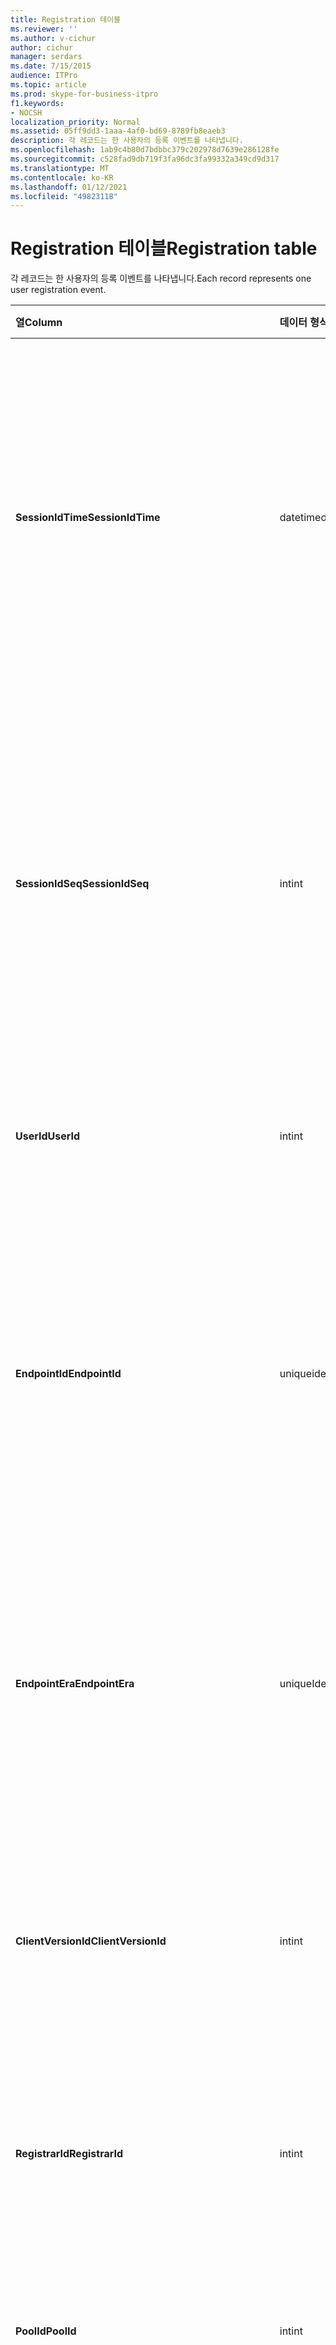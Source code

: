```yaml
---
title: Registration 테이블
ms.reviewer: ''
ms.author: v-cichur
author: cichur
manager: serdars
ms.date: 7/15/2015
audience: ITPro
ms.topic: article
ms.prod: skype-for-business-itpro
f1.keywords:
- NOCSH
localization_priority: Normal
ms.assetid: 05ff9dd3-1aaa-4af0-bd69-8789fb8eaeb3
description: 각 레코드는 한 사용자의 등록 이벤트를 나타냅니다.
ms.openlocfilehash: 1ab9c4b80d7bdbbc379c202978d7639e286128fe
ms.sourcegitcommit: c528fad9db719f3fa96dc3fa99332a349cd9d317
ms.translationtype: MT
ms.contentlocale: ko-KR
ms.lasthandoff: 01/12/2021
ms.locfileid: "49823118"
---
```

# <a name="registration-table"></a><span data-ttu-id="a4ed3-103">Registration 테이블</span><span class="sxs-lookup"><span data-stu-id="a4ed3-103">Registration table</span></span>
 
<span data-ttu-id="a4ed3-104">각 레코드는 한 사용자의 등록 이벤트를 나타냅니다.</span><span class="sxs-lookup"><span data-stu-id="a4ed3-104">Each record represents one user registration event.</span></span>
  
|<span data-ttu-id="a4ed3-105">**열**</span><span class="sxs-lookup"><span data-stu-id="a4ed3-105">**Column**</span></span>|<span data-ttu-id="a4ed3-106">**데이터 형식**</span><span class="sxs-lookup"><span data-stu-id="a4ed3-106">**Data Type**</span></span>|<span data-ttu-id="a4ed3-107">**키/인덱스**</span><span class="sxs-lookup"><span data-stu-id="a4ed3-107">**Key/Index**</span></span>|<span data-ttu-id="a4ed3-108">**세부 정보**</span><span class="sxs-lookup"><span data-stu-id="a4ed3-108">**Details**</span></span>|
|:-----|:-----|:-----|:-----|
|<span data-ttu-id="a4ed3-109">**SessionIdTime**</span><span class="sxs-lookup"><span data-stu-id="a4ed3-109">**SessionIdTime**</span></span> <br/> |<span data-ttu-id="a4ed3-110">datetime</span><span class="sxs-lookup"><span data-stu-id="a4ed3-110">datetime</span></span>  <br/> |<span data-ttu-id="a4ed3-111">Primary, Foreign</span><span class="sxs-lookup"><span data-stu-id="a4ed3-111">Primary, Foreign</span></span>  <br/> |<span data-ttu-id="a4ed3-112">세션 요청 시간입니다.</span><span class="sxs-lookup"><span data-stu-id="a4ed3-112">Time of session request.</span></span> <span data-ttu-id="a4ed3-113">**SessionIdSeq** 와 함께 세션을 고유하게 식별하기 위해 사용됩니다.</span><span class="sxs-lookup"><span data-stu-id="a4ed3-113">Used in conjunction with **SessionIdSeq** to uniquely identify a session.</span></span> <span data-ttu-id="a4ed3-114">자세한 내용은 [비즈니스용 Skype 서버 2015의 Dialogs](dialogs.md) 테이블을 참조하세요.</span><span class="sxs-lookup"><span data-stu-id="a4ed3-114">See the [Dialogs table in Skype for Business Server 2015](dialogs.md) for more information.</span></span> <br/> |
|<span data-ttu-id="a4ed3-115">**SessionIdSeq**</span><span class="sxs-lookup"><span data-stu-id="a4ed3-115">**SessionIdSeq**</span></span> <br/> |<span data-ttu-id="a4ed3-116">int</span><span class="sxs-lookup"><span data-stu-id="a4ed3-116">int</span></span>  <br/> |<span data-ttu-id="a4ed3-117">Primary, Foreign</span><span class="sxs-lookup"><span data-stu-id="a4ed3-117">Primary, Foreign</span></span>  <br/> |<span data-ttu-id="a4ed3-118">세션을 식별하기 위한 ID 번호입니다.</span><span class="sxs-lookup"><span data-stu-id="a4ed3-118">ID number to identify the session.</span></span> <span data-ttu-id="a4ed3-119">**SessionIdTime** 과 함께 세션을 고유하게 식별하기 위해 사용됩니다.</span><span class="sxs-lookup"><span data-stu-id="a4ed3-119">Used in conjunction with **SessionIdTime** to uniquely identify a session.</span></span> <span data-ttu-id="a4ed3-120">자세한 내용은 [비즈니스용 Skype 서버 2015의 Dialogs](dialogs.md) 테이블을 참조하세요.</span><span class="sxs-lookup"><span data-stu-id="a4ed3-120">See the [Dialogs table in Skype for Business Server 2015](dialogs.md) for more information.</span></span> <br/> |
|<span data-ttu-id="a4ed3-121">**UserId**</span><span class="sxs-lookup"><span data-stu-id="a4ed3-121">**UserId**</span></span> <br/> |<span data-ttu-id="a4ed3-122">int</span><span class="sxs-lookup"><span data-stu-id="a4ed3-122">int</span></span>  <br/> |<span data-ttu-id="a4ed3-123">외계인</span><span class="sxs-lookup"><span data-stu-id="a4ed3-123">Foreign</span></span>  <br/> |<span data-ttu-id="a4ed3-124">사용자 ID입니다.</span><span class="sxs-lookup"><span data-stu-id="a4ed3-124">The user ID.</span></span> <span data-ttu-id="a4ed3-125">자세한 내용은 [Users 테이블을](users.md) 참조하십시오.</span><span class="sxs-lookup"><span data-stu-id="a4ed3-125">See the [Users table](users.md) for more information.</span></span> <br/> |
|<span data-ttu-id="a4ed3-126">**EndpointId**</span><span class="sxs-lookup"><span data-stu-id="a4ed3-126">**EndpointId**</span></span> <br/> |<span data-ttu-id="a4ed3-127">uniqueidentifier</span><span class="sxs-lookup"><span data-stu-id="a4ed3-127">uniqueidentifier</span></span>  <br/> ||<span data-ttu-id="a4ed3-p104">등록 끝점을 식별하기 위한 GUID입니다. 일반적으로 동일 사용자 및 동일 컴퓨터의 등록 이벤트는 동일한 끝점 ID를 갖습니다. 컴퓨터가 다른 경우 서로 다른 끝점 ID를 갖습니다.</span><span class="sxs-lookup"><span data-stu-id="a4ed3-p104">A GUID to identify a registration endpoint. Usually the register event from the same computer of the same user will have the same endpoint ID. Different machines have a different endpoint ID.</span></span>  <br/> |
|<span data-ttu-id="a4ed3-131">**EndpointEra**</span><span class="sxs-lookup"><span data-stu-id="a4ed3-131">**EndpointEra**</span></span> <br/> |<span data-ttu-id="a4ed3-132">uniqueIdentifier</span><span class="sxs-lookup"><span data-stu-id="a4ed3-132">uniqueIdentifier</span></span>  <br/> ||<span data-ttu-id="a4ed3-133">같은 사용자 및 끝점을 포함하는 등록을 구분하는 데 사용되는 ID입니다.</span><span class="sxs-lookup"><span data-stu-id="a4ed3-133">ID used to differentiate registrations that involve the same user and the same endpoint.</span></span>  <br/> <span data-ttu-id="a4ed3-134">이 필드는 Microsoft Lync Server 2013에서 도입했습니다.</span><span class="sxs-lookup"><span data-stu-id="a4ed3-134">This field was introduced in Microsoft Lync Server 2013.</span></span>  <br/> |
|<span data-ttu-id="a4ed3-135">**ClientVersionId**</span><span class="sxs-lookup"><span data-stu-id="a4ed3-135">**ClientVersionId**</span></span> <br/> |<span data-ttu-id="a4ed3-136">int</span><span class="sxs-lookup"><span data-stu-id="a4ed3-136">int</span></span>  <br/> |<span data-ttu-id="a4ed3-137">외계인</span><span class="sxs-lookup"><span data-stu-id="a4ed3-137">Foreign</span></span>  <br/> |<span data-ttu-id="a4ed3-138">현재 사용자의 클라이언트 버전입니다.</span><span class="sxs-lookup"><span data-stu-id="a4ed3-138">Client version of current user.</span></span> <span data-ttu-id="a4ed3-139">자세한 내용은 [비즈니스용 Skype 서버 2015의 ClientVersions](clientversions.md) 테이블을 참조하세요.</span><span class="sxs-lookup"><span data-stu-id="a4ed3-139">See the [ClientVersions table in Skype for Business Server 2015](clientversions.md) for more information.</span></span> <br/> |
|<span data-ttu-id="a4ed3-140">**RegistrarId**</span><span class="sxs-lookup"><span data-stu-id="a4ed3-140">**RegistrarId**</span></span> <br/> |<span data-ttu-id="a4ed3-141">int</span><span class="sxs-lookup"><span data-stu-id="a4ed3-141">int</span></span>  <br/> |<span data-ttu-id="a4ed3-142">외계인</span><span class="sxs-lookup"><span data-stu-id="a4ed3-142">Foreign</span></span>  <br/> |<span data-ttu-id="a4ed3-143">등록에 사용된 등록자 서버의 ID입니다.</span><span class="sxs-lookup"><span data-stu-id="a4ed3-143">ID of the Registrar Server used for registration.</span></span> <span data-ttu-id="a4ed3-144">자세한 내용은 [Servers 테이블을](servers.md) 참조하세요.</span><span class="sxs-lookup"><span data-stu-id="a4ed3-144">See the [Servers table](servers.md) for more information.</span></span> <br/> |
|<span data-ttu-id="a4ed3-145">**PoolId**</span><span class="sxs-lookup"><span data-stu-id="a4ed3-145">**PoolId**</span></span> <br/> |<span data-ttu-id="a4ed3-146">int</span><span class="sxs-lookup"><span data-stu-id="a4ed3-146">int</span></span>  <br/> |<span data-ttu-id="a4ed3-147">외계인</span><span class="sxs-lookup"><span data-stu-id="a4ed3-147">Foreign</span></span>  <br/> |<span data-ttu-id="a4ed3-148">세션이 캡처된 풀의 ID입니다.</span><span class="sxs-lookup"><span data-stu-id="a4ed3-148">ID of the pool in which the session was captured.</span></span> <span data-ttu-id="a4ed3-149">자세한 내용은 [Pools 테이블을](pools.md) 참조하십시오.</span><span class="sxs-lookup"><span data-stu-id="a4ed3-149">See the [Pools table](pools.md) for more information.</span></span> <br/> |
|<span data-ttu-id="a4ed3-150">**EdgeServerId**</span><span class="sxs-lookup"><span data-stu-id="a4ed3-150">**EdgeServerId**</span></span> <br/> |<span data-ttu-id="a4ed3-151">int</span><span class="sxs-lookup"><span data-stu-id="a4ed3-151">int</span></span>  <br/> |<span data-ttu-id="a4ed3-152">외계인</span><span class="sxs-lookup"><span data-stu-id="a4ed3-152">Foreign</span></span>  <br/> |<span data-ttu-id="a4ed3-153">등록이 수행되는 에지 서버입니다.</span><span class="sxs-lookup"><span data-stu-id="a4ed3-153">Edge Server the registration is going through.</span></span> <span data-ttu-id="a4ed3-154">자세한 내용은 [비즈니스용 Skype 서버 2015의 EdgeServers](edgeservers.md) 테이블을 참조하세요.</span><span class="sxs-lookup"><span data-stu-id="a4ed3-154">See the [EdgeServers table in Skype for Business Server 2015](edgeservers.md) for more information.</span></span> <br/> |
|<span data-ttu-id="a4ed3-155">**IsInternal**</span><span class="sxs-lookup"><span data-stu-id="a4ed3-155">**IsInternal**</span></span> <br/> |<span data-ttu-id="a4ed3-156">비트</span><span class="sxs-lookup"><span data-stu-id="a4ed3-156">Bit</span></span>  <br/> ||<span data-ttu-id="a4ed3-157">사용자가 내부로부터 로그온되었는지 여부입니다.</span><span class="sxs-lookup"><span data-stu-id="a4ed3-157">Whether the user is logged on from internal or not.</span></span>  <br/> |
|<span data-ttu-id="a4ed3-158">**IsUserServiceAvailable**</span><span class="sxs-lookup"><span data-stu-id="a4ed3-158">**IsUserServiceAvailable**</span></span> <br/> |<span data-ttu-id="a4ed3-159">bit</span><span class="sxs-lookup"><span data-stu-id="a4ed3-159">bit</span></span>  <br/> ||<span data-ttu-id="a4ed3-160">UserService를 사용할 수 있는지 여부입니다.</span><span class="sxs-lookup"><span data-stu-id="a4ed3-160">Whether the UserService is available or not.</span></span>  <br/> |
|<span data-ttu-id="a4ed3-161">**IsPrimaryRegistrar**</span><span class="sxs-lookup"><span data-stu-id="a4ed3-161">**IsPrimaryRegistrar**</span></span> <br/> |<span data-ttu-id="a4ed3-162">bit</span><span class="sxs-lookup"><span data-stu-id="a4ed3-162">bit</span></span>  <br/> ||<span data-ttu-id="a4ed3-163">기본 등록자에 등록할지 여부입니다.</span><span class="sxs-lookup"><span data-stu-id="a4ed3-163">Whether register to the primary Registrar or not.</span></span>  <br/> |
|<span data-ttu-id="a4ed3-164">**IsPrimaryRegistrarCentral**</span><span class="sxs-lookup"><span data-stu-id="a4ed3-164">**IsPrimaryRegistrarCentral**</span></span> <br/> |<span data-ttu-id="a4ed3-165">bit</span><span class="sxs-lookup"><span data-stu-id="a4ed3-165">bit</span></span>  <br/> ||<span data-ttu-id="a4ed3-166">사용자가 SBA(Survivable Branch Appliance)에 등록되는지 여부를 나타냅니다.</span><span class="sxs-lookup"><span data-stu-id="a4ed3-166">Indicates whether or not the user is registered with a survivable branch appliance.</span></span>  <br/> <span data-ttu-id="a4ed3-167">이 필드는 Microsoft Lync Server 2013에서 도입했습니다.</span><span class="sxs-lookup"><span data-stu-id="a4ed3-167">This field was introduced in Microsoft Lync Server 2013.</span></span>  <br/> |
|<span data-ttu-id="a4ed3-168">**RegisterTime**</span><span class="sxs-lookup"><span data-stu-id="a4ed3-168">**RegisterTime**</span></span> <br/> |<span data-ttu-id="a4ed3-169">datetime</span><span class="sxs-lookup"><span data-stu-id="a4ed3-169">datetime</span></span>  <br/> ||<span data-ttu-id="a4ed3-170">등록 시간입니다.</span><span class="sxs-lookup"><span data-stu-id="a4ed3-170">Registration time.</span></span>  <br/> |
|<span data-ttu-id="a4ed3-171">**DeRegisterTime**</span><span class="sxs-lookup"><span data-stu-id="a4ed3-171">**DeRegisterTime**</span></span> <br/> |<span data-ttu-id="a4ed3-172">datetime</span><span class="sxs-lookup"><span data-stu-id="a4ed3-172">datetime</span></span>  <br/> ||<span data-ttu-id="a4ed3-173">등록 취소 시간입니다.</span><span class="sxs-lookup"><span data-stu-id="a4ed3-173">De-Registration time.</span></span>  <br/> |
|<span data-ttu-id="a4ed3-174">**ResponseCode**</span><span class="sxs-lookup"><span data-stu-id="a4ed3-174">**ResponseCode**</span></span> <br/> |<span data-ttu-id="a4ed3-175">int</span><span class="sxs-lookup"><span data-stu-id="a4ed3-175">int</span></span>  <br/> ||<span data-ttu-id="a4ed3-176">등록 요청의 응답 코드입니다.</span><span class="sxs-lookup"><span data-stu-id="a4ed3-176">Response code of the register request.</span></span>  <br/> |
|<span data-ttu-id="a4ed3-177">**DiagnosticId**</span><span class="sxs-lookup"><span data-stu-id="a4ed3-177">**DiagnosticId**</span></span> <br/> |<span data-ttu-id="a4ed3-178">int</span><span class="sxs-lookup"><span data-stu-id="a4ed3-178">int</span></span>  <br/> ||<span data-ttu-id="a4ed3-p109">등록 요청의 진단 ID입니다. 이 값은 진단 정보 유형을 표시합니다.</span><span class="sxs-lookup"><span data-stu-id="a4ed3-p109">Diagnostic ID of the register request. This indicates that diagnostic information type.</span></span>  <br/> |
|<span data-ttu-id="a4ed3-181">**DeviceId**</span><span class="sxs-lookup"><span data-stu-id="a4ed3-181">**DeviceId**</span></span> <br/> |<span data-ttu-id="a4ed3-182">int</span><span class="sxs-lookup"><span data-stu-id="a4ed3-182">int</span></span>  <br/> |<span data-ttu-id="a4ed3-183">외계인</span><span class="sxs-lookup"><span data-stu-id="a4ed3-183">Foreign</span></span>  <br/> |<span data-ttu-id="a4ed3-184">등록 요청이 시작된 장치입니다.</span><span class="sxs-lookup"><span data-stu-id="a4ed3-184">The device that the register request is coming from.</span></span> <span data-ttu-id="a4ed3-185">자세한 내용은 [비즈니스용 Skype 서버 2015의 Devices](devices.md) 테이블을 참조하세요.</span><span class="sxs-lookup"><span data-stu-id="a4ed3-185">See the [Devices table in Skype for Business Server 2015](devices.md) for more information.</span></span> <br/> |
|<span data-ttu-id="a4ed3-186">**DeRegisterTypeId**</span><span class="sxs-lookup"><span data-stu-id="a4ed3-186">**DeRegisterTypeId**</span></span> <br/> |<span data-ttu-id="a4ed3-187">tinyint</span><span class="sxs-lookup"><span data-stu-id="a4ed3-187">tinyint</span></span>  <br/> |<span data-ttu-id="a4ed3-188">외계인</span><span class="sxs-lookup"><span data-stu-id="a4ed3-188">Foreign</span></span>  <br/> |<span data-ttu-id="a4ed3-189">등록을 하지 않은 이유(예: 'user initiated', 'registration expired', 'client fail' 등)</span><span class="sxs-lookup"><span data-stu-id="a4ed3-189">The reason of de-register, such as 'user initiated', 'registration expired', 'client fail', and more.</span></span> <span data-ttu-id="a4ed3-190">자세한 내용은 [비즈니스용 Skype 서버 2015의 DeRegisterType](deregistertype.md) 테이블을 참조하세요.</span><span class="sxs-lookup"><span data-stu-id="a4ed3-190">See the [DeRegisterType table in Skype for Business Server 2015](deregistertype.md) for more information.</span></span> <br/> |
|<span data-ttu-id="a4ed3-191">**IPAddress**</span><span class="sxs-lookup"><span data-stu-id="a4ed3-191">**IPAddress**</span></span> <br/> |<span data-ttu-id="a4ed3-192">nvarchar(256)</span><span class="sxs-lookup"><span data-stu-id="a4ed3-192">nvarchar(256)</span></span>  <br/> ||<span data-ttu-id="a4ed3-193">사용자가 등록된 끝점의 IP 주소입니다.</span><span class="sxs-lookup"><span data-stu-id="a4ed3-193">IP address of the endpoint the user registered with.</span></span> <span data-ttu-id="a4ed3-194">IPv4 주소 또는 IPv6 주소일 수 있습니다.</span><span class="sxs-lookup"><span data-stu-id="a4ed3-194">This can be an IPv4 address or an IPv6 address.</span></span>  <br/> <span data-ttu-id="a4ed3-195">이 필드는 Microsoft Lync Server 2013에서 도입했습니다.</span><span class="sxs-lookup"><span data-stu-id="a4ed3-195">This field was introduced in Microsoft Lync Server 2013.</span></span>  <br/> |
|<span data-ttu-id="a4ed3-196">**LastModifiedTime**</span><span class="sxs-lookup"><span data-stu-id="a4ed3-196">**LastModifiedTime**</span></span> <br/> |<span data-ttu-id="a4ed3-197">Datetime</span><span class="sxs-lookup"><span data-stu-id="a4ed3-197">Datetime</span></span>  <br/> ||<span data-ttu-id="a4ed3-198">모니터링 서비스의 내부 사용 용도</span><span class="sxs-lookup"><span data-stu-id="a4ed3-198">For internal use by the Monitoring service.</span></span>  <br/> <span data-ttu-id="a4ed3-199">이 필드는 비즈니스용 Skype 서버 2015에서 도입했습니다.</span><span class="sxs-lookup"><span data-stu-id="a4ed3-199">This field was introduced in Skype for Business Server 2015.</span></span>  <br/> |
   

